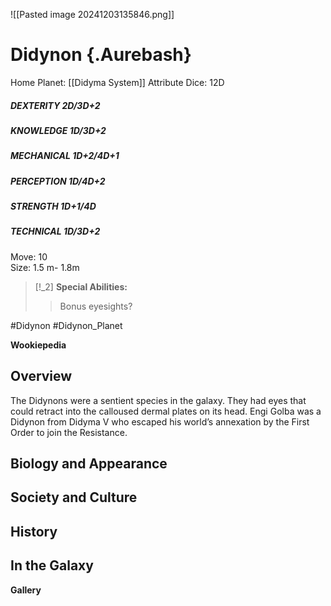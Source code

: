 ![[Pasted image 20241203135846.png]]
 # Didynon {.Aurebash}

Home Planet: [[Didyma System]] 
Attribute Dice: 12D  
##### DEXTERITY 2D/3D+2  
##### KNOWLEDGE 1D/3D+2  
##### MECHANICAL 1D+2/4D+1  
##### PERCEPTION 1D/4D+2  
##### STRENGTH 1D+1/4D  
##### TECHNICAL 1D/3D+2
Move: 10  
Size: 1.5 m- 1.8m

> [!_2] 
> **Special Abilities:**  
> > Bonus eyesights? 


#Didynon #Didynon_Planet

**Wookiepedia**

## Overview

The Didynons were a sentient species in the galaxy. They had eyes that could retract into the calloused dermal plates on its head. Engi Golba was a Didynon from Didyma V who escaped his world’s annexation by the First Order to join the Resistance.


## Biology and Appearance



## Society and Culture



## History



## In the Galaxy




**Gallery**